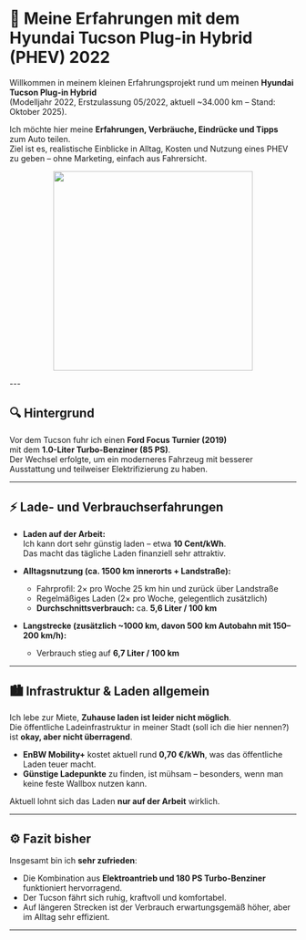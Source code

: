 # 🚗 Meine Erfahrungen mit dem Hyundai Tucson Plug-in Hybrid (PHEV) 2022

Willkommen in meinem kleinen Erfahrungsprojekt rund um meinen **Hyundai Tucson Plug-in Hybrid**  
(Modelljahr 2022, Erstzulassung 05/2022, aktuell ~34.000 km – Stand: Oktober 2025).

Ich möchte hier meine **Erfahrungen, Verbräuche, Eindrücke und Tipps** zum Auto teilen.  
Ziel ist es, realistische Einblicke in Alltag, Kosten und Nutzung eines PHEV zu geben – ohne Marketing, einfach aus Fahrersicht.

<p align="center"><img src="/resources/charging-tucson.jpg" height="auto" width="350"></p>
---

## 🔍 Hintergrund

Vor dem Tucson fuhr ich einen **Ford Focus Turnier (2019)**  
mit dem **1.0-Liter Turbo-Benziner (85 PS)**.  
Der Wechsel erfolgte, um ein moderneres Fahrzeug mit besserer Ausstattung und teilweiser Elektrifizierung zu haben.

---

## ⚡ Lade- und Verbrauchserfahrungen

- **Laden auf der Arbeit:**  
  Ich kann dort sehr günstig laden – etwa **10 Cent/kWh**.  
  Das macht das tägliche Laden finanziell sehr attraktiv.

- **Alltagsnutzung (ca. 1500 km innerorts + Landstraße):**  
  - Fahrprofil: 2× pro Woche 25 km hin und zurück über Landstraße  
  - Regelmäßiges Laden (2× pro Woche, gelegentlich zusätzlich)  
  - **Durchschnittsverbrauch:** ca. **5,6 Liter / 100 km**

- **Langstrecke (zusätzlich ~1000 km, davon 500 km Autobahn mit 150–200 km/h):**  
  - Verbrauch stieg auf **6,7 Liter / 100 km**

---

## 🏙️ Infrastruktur & Laden allgemein

Ich lebe zur Miete, **Zuhause laden ist leider nicht möglich**.  
Die öffentliche Ladeinfrastruktur in meiner Stadt (soll ich die hier nennen?) ist **okay, aber nicht überragend**.

- **EnBW Mobility+** kostet aktuell rund **0,70 €/kWh**, was das öffentliche Laden teuer macht.  
- **Günstige Ladepunkte** zu finden, ist mühsam – besonders, wenn man keine feste Wallbox nutzen kann.  

Aktuell lohnt sich das Laden **nur auf der Arbeit** wirklich.

---

## ⚙️ Fazit bisher

Insgesamt bin ich **sehr zufrieden**:  
- Die Kombination aus **Elektroantrieb und 180 PS Turbo-Benziner** funktioniert hervorragend.  
- Der Tucson fährt sich ruhig, kraftvoll und komfortabel.  
- Auf längeren Strecken ist der Verbrauch erwartungsgemäß höher, aber im Alltag sehr effizient.

---
